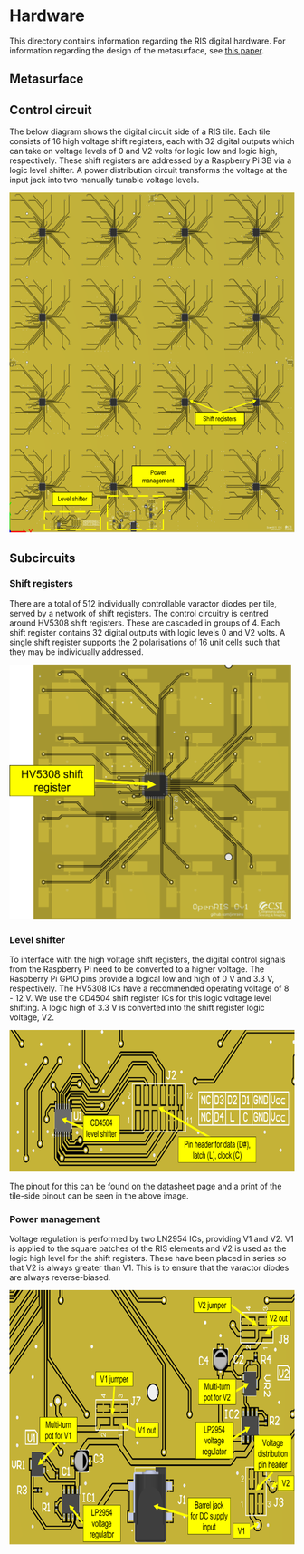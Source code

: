 # Hardware

This directory contains information regarding the RIS digital hardware. For information regarding the design of the metasurface, see [this paper](https://github.com/jimrains/USCRIS/blob/main/publications/1_bit_DP_EuCAP_2023_Conference-5.pdf).

## Metasurface

## Control circuit

The below diagram shows the digital circuit side of a RIS tile. Each tile consists of 16 high voltage shift registers, each with 32 digital outputs which can take on voltage levels of 0 and V2 volts for logic low and logic high, respectively. These shift registers are addressed by a Raspberry Pi 3B via a logic level shifter. A power distribution circuit transforms the voltage at the input jack into two manually tunable voltage levels.

<img src="images/overview.png" height="600" />

## Subcircuits

### Shift registers

There are a total of 512 individually controllable varactor diodes per tile, served by a network of shift registers. The control circuitry is centred around HV5308 shift registers. These are cascaded in groups of 4. Each shift register contains 32 digital outputs with logic levels 0 and V2 volts. A single shift register supports the 2 polarisations of 16 unit cells such that they may be individually addressed.

<img src="images/shift_register.png" height="450" />

### Level shifter

To interface with the high voltage shift registers, the digital control signals from the Raspberry Pi need to be converted to a higher voltage. The Raspberry Pi GPIO pins provide a logical low and high of 0 V and 3.3 V, respectively. The HV5308 ICs have a recommended operating voltage of 8 - 12 V. We use the CD4504 shift register ICs for this logic voltage level shifting. A logic high of 3.3 V is converted into the shift register logic voltage, V2.

<img src="images/level_shifter.png" height="250" />

The pinout for this can be found on the [datasheet](../datasheet) page and a print of the tile-side pinout can be seen in the above image.

### Power management

Voltage regulation is performed by two LN2954 ICs, providing V1 and V2. V1 is applied to the square patches of the RIS elements and V2 is used as the logic high level for the shift registers. These have been placed in series so that V2 is always greater than V1. This is to ensure that the varactor diodes are always reverse-biased.

<img src="images/power_distribution.png" height="450" />

